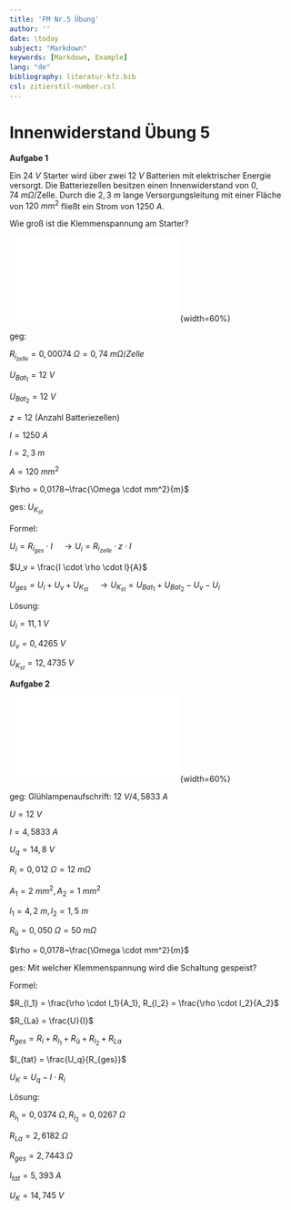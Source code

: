 ```yaml
---
title: 'FM Nr.5 Übung'
author: ''
date: \today
subject: "Markdown"
keywords: [Markdown, Example]
lang: "de"
bibliography: literatur-kfz.bib 
csl: zitierstil-number.csl
---
```

<!--# FM Nr. 5 Übungsaufgaben
    Exponentialschreibweise: \num{2,67e-03} => 2.67 x 10^-3
    Pfeil: \curvearrowright  oder \to
    Mathemodus: https://katex.org/docs/supported.html
    13-2-22
-->
# Innenwiderstand Übung 5 


**Aufgabe 1**

Ein $24~V$ Starter wird über zwei $12~V$ Batterien mit elektrischer Energie versorgt. Die Batteriezellen besitzen einen Innenwiderstand von $0,74~m\Omega$/Zelle. Durch die $2,3~m$ lange Versorgungsleitung mit einer Fläche von $120~mm^2$ fließt ein Strom von $1250~A$. 

Wie groß ist die Klemmenspannung am Starter?

<!--20_FM_Nr5_Innenwiderstand_Aufg1_Skizze vgl. abb.-->
![Schaltung Innenwiderstand Aufgabe 1](images/Skizze/20_FM_Nr5_Innenwiderstand_Aufg1_Skizze.pdf){width=60%}

geg: 

$R_{i_{zelle}} = 0,00074~\Omega = 0,74~m \Omega /Zelle$

$U_{{Bat}_1} = 12~V$

$U_{{Bat}_2}= 12~V$

$z = 12$ (Anzahl Batteriezellen)

$I = 1250~A$

$l = 2,3~m$

$A = 120~mm^2$

$\rho = 0,0178~\frac{\Omega \cdot mm^2}{m}$

ges: $U_{K_{st}}$

Formel:

$U_i = R_{i_{ges}} \cdot I \quad \to U_i = R_{i_{zelle}} \cdot z \cdot I$

$U_v = \frac{I \cdot \rho \cdot l}{A}$

$U_{ges} = U_i + U_v + U_{K_{st}} \quad \to U_{K_{st}} = U_{{Bat}_1} + U_{{Bat}_2} - U_v - U_i$

Lösung:

$U_i = 11,1~V$

$U_v = 0,4265~V$

$U_{K_{st}} = 12,4735~V$


**Aufgabe 2**

<!--21_FM_Nr5_Innenwiderstand_Aufg2_Skizze vgl. abb.-->
![Schaltung Innenwiderstand Aufgabe 2](images/Skizze/21_FM_Nr5_Innenwiderstand_Aufg2_Skizze.pdf){width=60%}

geg: Glühlampenaufschrift: $12~V / 4,5833~A$

$U = 12~V$

$I = 4,5833~A$

$U_q = 14,8~V$

$R_i = 0,012~\Omega = 12~m \Omega$

$A_1 = 2~mm^2, A_2 = 1~mm^2$

$l_1 = 4,2~m, l_2 = 1,5~m$

$R_\text{ü} = 0,050~\Omega = 50~m \Omega$

$\rho = 0,0178~\frac{\Omega \cdot mm^2}{m}$

ges: Mit welcher Klemmenspannung wird die Schaltung gespeist?

Formel:

$R_{l_1} = \frac{\rho \cdot l_1}{A_1}, R_{l_2} = \frac{\rho \cdot l_2}{A_2}$

$R_{La} = \frac{U}{I}$

$R_{ges} = R_i + R_{l_1} + R_\text{ü} + R_{l_2} + R_{La}$

$I_{tat} = \frac{U_q}{R_{ges}}$

$U_K = U_q - I \cdot R_i$

Lösung:

$R_{l_1} = 0,0374~\Omega, R_{l_2} = 0,0267~\Omega$

$R_{La} = 2,6182~\Omega$

$R_{ges} = 2,7443~\Omega$

$I_{tat} = 5,393~A$

$U_K = 14,745~V$

